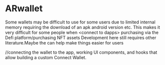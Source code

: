 # ARwallet
Some wallets may be difficult to use for some users due to limited internal memory requiring the download of an apk android version etc.  This makes it very difficult for some people when &lt;connect to dapps> purchasing via the Defi platform/purchasing NFT assets  Development here still requires other literature.Maybe the <web version> 
can help make things easier for users

//connecting the wallet to the app, working UI components, and hooks that allow building a custom Connect Wallet.
